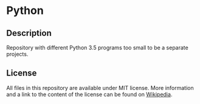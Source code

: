 # Python

## Description
Repository with different Python 3.5 programs too small to be a separate projects.

## License

All files in this repository are available under MIT license. More information and a link to the content of the license can be found on [Wikipedia](https://en.wikipedia.org/wiki/MIT_License).
